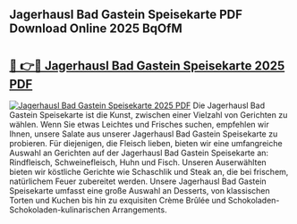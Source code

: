 ## Jagerhausl Bad Gastein Speisekarte PDF Download Online 2025 BqOfM

# <h2><a href="http://gcc8wg.nevu.top/?p=Jagerhausl+Bad+Gastein+Speisekarte">🔗 👉🔴 Jagerhausl Bad Gastein Speisekarte 2025 PDF</a></h2>

[![Jagerhausl Bad Gastein Speisekarte 2025 PDF](https://i.imgur.com/dBaPXMq.png)](http://gcc8wg.nevu.top/?p=Jagerhausl+Bad+Gastein+Speisekarte)
Die Jagerhausl Bad Gastein Speisekarte ist die Kunst, zwischen einer Vielzahl von Gerichten zu wählen. Wenn Sie etwas Leichtes und Frisches suchen, empfehlen wir Ihnen, unsere Salate aus unserer Jagerhausl Bad Gastein Speisekarte zu probieren. Für diejenigen, die Fleisch lieben, bieten wir eine umfangreiche Auswahl an Gerichten auf der Jagerhausl Bad Gastein Speisekarte an: Rindfleisch, Schweinefleisch, Huhn und Fisch. Unseren Auserwählten bieten wir köstliche Gerichte wie Schaschlik und Steak an, die bei frischem, natürlichem Feuer zubereitet werden. Unsere Jagerhausl Bad Gastein Speisekarte umfasst eine große Auswahl an Desserts, von klassischen Torten und Kuchen bis hin zu exquisiten Crème Brûlée und Schokoladen-Schokoladen-kulinarischen Arrangements.
